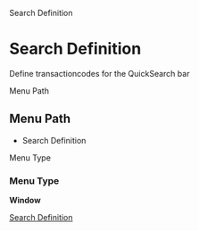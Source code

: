 
Search Definition
# Search Definition


Define transactioncodes for the QuickSearch bar

Menu Path
## Menu Path



- Search Definition

Menu Type
### Menu Type

**Window**


[Search Definition](functional-guide/window/window-search-definition.md)